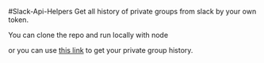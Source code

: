 #Slack-Api-Helpers
Get all history of private groups from slack by your own token.

You can clone the repo and run locally with node 

or you can use [this link](https://s3-eu-west-1.amazonaws.com/trototype-website/index.html) to get your private group history.

